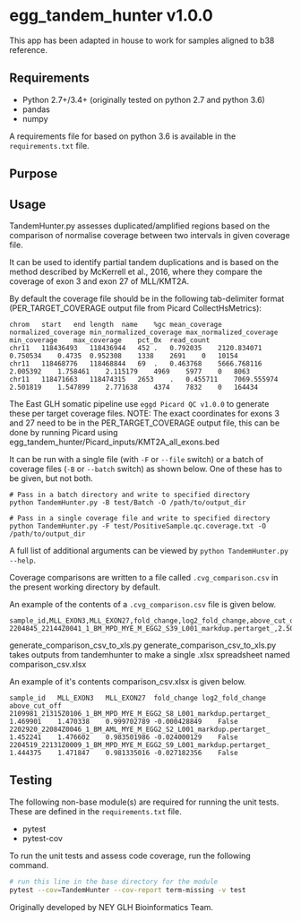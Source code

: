 # egg_tandem_hunter v1.0.0
This app has been adapted in house to work for samples aligned to b38 reference.

## Requirements
-   Python 2.7+/3.4+ (originally tested on python 2.7 and python 3.6)
-   pandas
-   numpy

A requirements file for based on python 3.6 is available in the `requirements.txt` file.

## Purpose

## Usage
TandemHunter.py assesses duplicated/amplified regions based on the comparison of
normalise coverage between two intervals in given coverage file.

It can be used to identify partial tandem duplications and is based on
the method described by McKerrell et al., 2016, where they compare
the coverage of exon 3 and exon 27 of MLL/KMT2A.

By default the coverage file should be in the following tab-delimiter format
(PER_TARGET_COVERAGE output file from Picard CollectHsMetrics):

```
chrom	start	end	length	name	%gc	mean_coverage	normalized_coverage	min_normalized_coverage	max_normalized_coverage	min_coverage	max_coverage	pct_0x	read_count
chr11	118436493	118436944	452	.	0.792035	2120.834071	0.750534	0.4735	0.952308	1338	2691	0	10154
chr11	118468776	118468844	69	.	0.463768	5666.768116	2.005392	1.758461	2.115179	4969	5977	0	8063
chr11	118471663	118474315	2653	.	0.455711	7069.555974	2.501819	1.547899	2.771638	4374	7832	0	164434
```

The East GLH somatic pipeline use `eggd Picard QC v1.0.0` to generate these per
target coverage files. NOTE: The exact coordinates for exons 3 and 27 need to be in the
PER_TARGET_COVERAGE output file, this can be done by running Picard using
egg_tandem_hunter/Picard_inputs/KMT2A_all_exons.bed

It can be run with a single file (with `-F` or `--file` switch) or a batch of
coverage files (`-B` or `--batch` switch) as shown below. One of these has to be
given, but not both.

```
# Pass in a batch directory and write to specified directory
python TandemHunter.py -B test/Batch -O /path/to/output_dir

# Pass in a single coverage file and write to specified directory
python TandemHunter.py -F test/PositiveSample.qc.coverage.txt -O /path/to/output_dir

```

A full list of additional arguments can be viewed by `python TandemHunter.py --help`.

Coverage comparisons are written to a file called `.cvg_comparison.csv` in the present working directory by default.

An example of the contents of a `.cvg_comparison.csv` file is given below.

```
sample_id,MLL_EXON3,MLL_EXON27,fold_change,log2_fold_change,above_cut_off
2204845_22144Z0041_1_BM_MPD_MYE_M_EGG2_S39_L001_markdup.pertarget_,2.501819,0.9739260000000001,2.568797835,1.361093354,TRUE

```

generate_comparison_csv_to_xls.py
generate_comparison_csv_to_xls.py takes outputs from tandemhunter to
make a single .xlsx spreadsheet named comparison_csv.xlsx

An example of it's contents comparison_csv.xlsx is given below.

```
sample_id	MLL_EXON3	MLL_EXON27	fold_change	log2_fold_change	above_cut_off
2109981_21315Z0106_1_BM_MPD_MYE_M_EGG2_S8_L001_markdup.pertarget_	1.469901	1.470338	0.999702789	-0.000428849	False
2202920_22084Z0046_1_BM_AML_MYE_M_EGG2_S2_L001_markdup.pertarget_	1.452241	1.476602	0.983501986	-0.024000129	False
2204519_22131Z0009_1_BM_MPD_MYE_M_EGG2_S9_L001_markdup.pertarget_	1.444375	1.471847	0.981335016	-0.027182356	False
```
## Testing
The following non-base module(s) are required for running the unit tests. These
are defined in the `requirements.txt` file.
-   pytest
-   pytest-cov

To run the unit tests and assess code coverage, run the following command.

```bash
# run this line in the base directory for the module
pytest --cov=TandemHunter --cov-report term-missing -v test
```

Originally developed by NEY GLH Bioinformatics Team.
